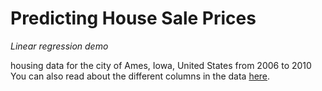 # Predicting House Sale Prices
*Linear regression demo*

housing data for the city of Ames, Iowa, United States from 2006 to 2010
You can also read about the different columns in the data [here](https://s3.amazonaws.com/dq-content/307/data_description.txt).
